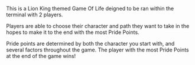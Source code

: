 This is a Lion King themed Game Of Life deigned to be ran within the terminal with 2 players. 

Players are able to choose their character and path they want to take in the hopes to make it to the end with the most Pride Points. 

Pride points are determined by both the character you start with, and several factors throughout the game. The player with the most Pride Points at the end of the game wins!
